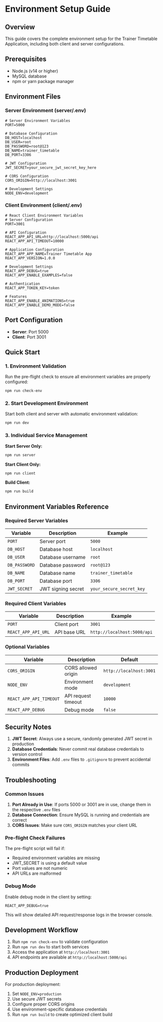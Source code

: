 # Environment Setup Guide

## Overview

This guide covers the complete environment setup for the Trainer Timetable Application, including both client and server configurations.

## Prerequisites

- Node.js (v14 or higher)
- MySQL database
- npm or yarn package manager

## Environment Files

### Server Environment (server/.env)

```env
# Server Environment Variables
PORT=5000

# Database Configuration
DB_HOST=localhost
DB_USER=root
DB_PASSWORD=root@123
DB_NAME=trainer_timetable
DB_PORT=3306

# JWT Configuration
JWT_SECRET=your_secure_jwt_secret_key_here

# CORS Configuration
CORS_ORIGIN=http://localhost:3001

# Development Settings
NODE_ENV=development
```

### Client Environment (client/.env)

```env
# React Client Environment Variables
# Server Configuration
PORT=3001

# API Configuration
REACT_APP_API_URL=http://localhost:5000/api
REACT_APP_API_TIMEOUT=10000

# Application Configuration
REACT_APP_APP_NAME=Trainer Timetable App
REACT_APP_VERSION=1.0.0

# Development Settings
REACT_APP_DEBUG=true
REACT_APP_ENABLE_EXAMPLES=false

# Authentication
REACT_APP_TOKEN_KEY=token

# Features
REACT_APP_ENABLE_ANIMATIONS=true
REACT_APP_ENABLE_DEMO_MODE=false
```

## Port Configuration

- **Server**: Port 5000
- **Client**: Port 3001

## Quick Start

### 1. Environment Validation

Run the pre-flight check to ensure all environment variables are properly configured:

```bash
npm run check-env
```

### 2. Start Development Environment

Start both client and server with automatic environment validation:

```bash
npm run dev
```

### 3. Individual Service Management

**Start Server Only:**
```bash
npm run server
```

**Start Client Only:**
```bash
npm run client
```

**Build Client:**
```bash
npm run build
```

## Environment Variables Reference

### Required Server Variables

| Variable | Description | Example |
|----------|-------------|---------|
| `PORT` | Server port | `5000` |
| `DB_HOST` | Database host | `localhost` |
| `DB_USER` | Database username | `root` |
| `DB_PASSWORD` | Database password | `root@123` |
| `DB_NAME` | Database name | `trainer_timetable` |
| `DB_PORT` | Database port | `3306` |
| `JWT_SECRET` | JWT signing secret | `your_secure_secret_key` |

### Required Client Variables

| Variable | Description | Example |
|----------|-------------|---------|
| `PORT` | Client port | `3001` |
| `REACT_APP_API_URL` | API base URL | `http://localhost:5000/api` |

### Optional Variables

| Variable | Description | Default |
|----------|-------------|---------|
| `CORS_ORIGIN` | CORS allowed origin | `http://localhost:3001` |
| `NODE_ENV` | Environment mode | `development` |
| `REACT_APP_API_TIMEOUT` | API request timeout | `10000` |
| `REACT_APP_DEBUG` | Debug mode | `false` |

## Security Notes

1. **JWT Secret**: Always use a secure, randomly generated JWT secret in production
2. **Database Credentials**: Never commit real database credentials to version control
3. **Environment Files**: Add `.env` files to `.gitignore` to prevent accidental commits

## Troubleshooting

### Common Issues

1. **Port Already in Use**: If ports 5000 or 3001 are in use, change them in the respective `.env` files
2. **Database Connection**: Ensure MySQL is running and credentials are correct
3. **CORS Issues**: Make sure `CORS_ORIGIN` matches your client URL

### Pre-flight Check Failures

The pre-flight script will fail if:
- Required environment variables are missing
- JWT_SECRET is using a default value
- Port values are not numeric
- API URLs are malformed

### Debug Mode

Enable debug mode in the client by setting:
```env
REACT_APP_DEBUG=true
```

This will show detailed API request/response logs in the browser console.

## Development Workflow

1. Run `npm run check-env` to validate configuration
2. Run `npm run dev` to start both services
3. Access the application at `http://localhost:3001`
4. API endpoints are available at `http://localhost:5000/api`

## Production Deployment

For production deployment:
1. Set `NODE_ENV=production`
2. Use secure JWT secrets
3. Configure proper CORS origins
4. Use environment-specific database credentials
5. Run `npm run build` to create optimized client build
